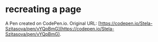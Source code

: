 # recreating a page

A Pen created on CodePen.io. Original URL: [https://codepen.io/Stela-Szitasova/pen/vYQpBmG](https://codepen.io/Stela-Szitasova/pen/vYQpBmG).

